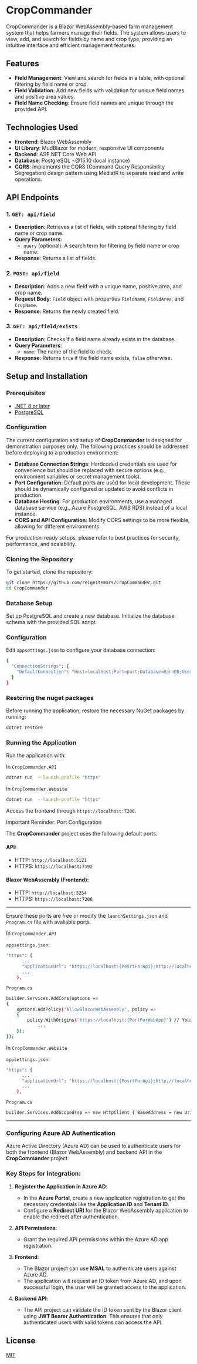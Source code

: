 # CropCommander

CropCommander is a Blazor WebAssembly-based farm management system that helps farmers manage their fields. The system allows users to view, add, and search for fields by name and crop type, providing an intuitive interface and efficient management features.

## Features

- **Field Management**: View and search for fields in a table, with optional filtering by field name or crop.
- **Field Validation**: Add new fields with validation for unique field names and positive area values.
- **Field Name Checking**: Ensure field names are unique through the provided API.

## Technologies Used

- **Frontend**: Blazor WebAssembly
- **UI Library**: MudBlazor for modern, responsive UI components
- **Backend**: ASP.NET Core Web API
- **Database**: PostgreSQL ¬@15.10 (local instance)
- **CQRS**: Implements the CQRS (Command Query Responsibility Segregation) design pattern using MediatR to separate read and write operations.

## API Endpoints

### 1. `GET: api/field`
- **Description**: Retrieves a list of fields, with optional filtering by field name or crop name.
- **Query Parameters**:
  - `query` (optional): A search term for filtering by field name or crop name.
- **Response**: Returns a list of fields.

### 2. `POST: api/field`
- **Description**: Adds a new field with a unique name, positive area, and crop name.
- **Request Body**: `Field` object with properties `FieldName`, `FieldArea`, and `CropName`.
- **Response**: Returns the newly created field.

### 3. `GET: api/field/exists`
- **Description**: Checks if a field name already exists in the database.
- **Query Parameters**:
  - `name`: The name of the field to check.
- **Response**: Returns `true` if the field name exists, `false` otherwise.

## Setup and Installation

### Prerequisites

- [.NET 8 or later](https://dotnet.microsoft.com/download)
- [PostgreSQL](https://www.postgresql.org/download/)

### Configuration

The current configuration and setup of **CropCommander** is designed for demonstration purposes only. The following practices should be addressed before deploying to a production environment:

- **Database Connection Strings**: Hardcoded credentials are used for convenience but should be replaced with secure options (e.g., environment variables or secret management tools).
- **Port Configuration**: Default ports are used for local development. These should be dynamically configured or updated to avoid conflicts in production.
- **Database Hosting**: For production environments, use a managed database service (e.g., Azure PostgreSQL, AWS RDS) instead of a local instance.
- **CORS and API Configuration**: Modify CORS settings to be more flexible, allowing for different environments.

For production-ready setups, please refer to best practices for security, performance, and scalability.

### Cloning the Repository

To get started, clone the repository:

```bash
git clone https://github.com/reignitemars/CropCommander.git
cd CropCommander
```

### Database Setup
Set up PostgreSQL and create a new database.
Initialize the database schema with the provided SQL script.

### Configuration
Edit `appsettings.json` to configure your database connection:

```bash
{
  "ConnectionStrings": {
    "DefaultConnection": "Host=localhost;Port=port;Database=BarnDB;Username=yourusername;Password=yourpassword"
  }
}
```
### Restoring the nuget packages
Before running the application, restore the necessary NuGet packages by running:
```bash
dotnet restore
```

### Running the Application
Run the application with:

In `CropCommander.API` 
```bash
dotnet run  --launch-profile "https"
```

In `CropCommander.Website` 
```bash
dotnet run  --launch-profile "https"
```
Access the frontend through `https://localhost:7206`.

Important Reminder: Port Configuration

The **CropCommander** project uses the following default ports:

#### API:
- HTTP: `http://localhost:5121`
- HTTPS: `https://localhost:7192`

#### Blazor WebAssembly (Frontend):
- HTTP: `http://localhost:5254`
- HTTPS: `https://localhost:7206`

---

Ensure these ports are free or modify the `launchSettings.json` and `Program.cs` file with avaliable ports.

In `CropCommander.API`

`appsettings.json`:
```bash
"https": {
      ...
      "applicationUrl": "https://localhost:{PosrtForApi};http://localhost:5121",
      ...
    },
```

`Program.cs`

```bash
builder.Services.AddCors(options =>
{
    options.AddPolicy("AllowBlazorWebAssembly", policy =>
    {
        policy.WithOrigins("https://localhost:{PortForWebApp}") // Your Blazor WebAssembly URL
            ...
    });
});
```

In `CropCommander.Website`

`appsettings.json`:
```bash
"https": {
      ...
      "applicationUrl": "https://localhost:{PosrtForApi};http://localhost:5121",
      ...
    },
```

`Program.cs`

```bash
builder.Services.AddScoped(sp => new HttpClient { BaseAddress = new Uri("https://localhost:{PortForApi}") });
```

---

### Configuring Azure AD Authentication

Azure Active Directory (Azure AD) can be used to authenticate users for both the frontend (Blazor WebAssembly) and backend API in the **CropCommander** project.

### Key Steps for Integration:

1. **Register the Application in Azure AD**:
   - In the **Azure Portal**, create a new application registration to get the necessary credentials like the **Application ID** and **Tenant ID**.
   - Configure a **Redirect URI** for the Blazor WebAssembly application to enable the redirect after authentication.

2. **API Permissions**:
   - Grant the required API permissions within the Azure AD app registration.

3. **Frontend**:
   - The Blazor project can use **MSAL** to authenticate users against Azure AD.
   - The application will request an ID token from Azure AD, and upon successful login, the user will be granted access to the application.

4. **Backend API**:
   - The API project can validate the ID token sent by the Blazor client using **JWT Bearer Authentication**. This ensures that only authenticated users with valid tokens can access the API.

## License

[MIT](https://choosealicense.com/licenses/mit/)
